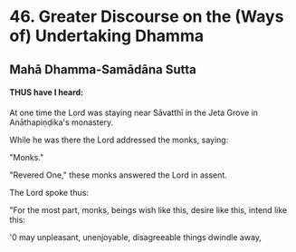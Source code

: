 # 46. Greater Discourse on the (Ways of) Undertaking Dhamma

## Mahā Dhamma-Samādāna Sutta

#### THUS have I heard:

 At one time the Lord was staying near Sāvatthī
 in the Jeta Grove in Anāthapiṇḍika's monastery.

 While he was there the Lord addressed the monks, saying:

 "Monks."

 "Revered One," these monks answered the Lord in assent.

 The Lord spoke thus:

 "For the most part, monks,
 beings wish like this,
 desire like this,
 intend like this:

 '0 may unpleasant,
 unenjoyable,
 disagreeable things
 dwindle away,
